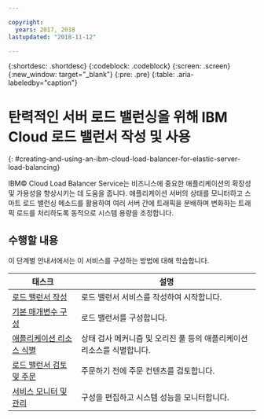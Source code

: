 ```yaml
---

copyright:
  years: 2017, 2018
lastupdated: "2018-11-12"

---
```


{:shortdesc: .shortdesc}
{:codeblock: .codeblock}
{:screen: .screen}
{:new_window: target="_blank"}
{:pre: .pre}
{:table: .aria-labeledby="caption"}

# 탄력적인 서버 로드 밸런싱을 위해 IBM Cloud 로드 밸런서 작성 및 사용
{: #creating-and-using-an-ibm-cloud-load-balancer-for-elastic-server-load-balancing}

IBM© Cloud Load Balancer Service는 비즈니스에 중요한 애플리케이션의 확장성 및 가용성을 향상시키는 데 도움을 줍니다. 애플리케이션 서버의 상태를 모니터하고 스마트 로드 밸런싱 메소드를 활용하여 여러 서버 간에 트래픽을 분배하며 변화하는 트래픽 로드를 처리하도록 동적으로 시스템 용량을 조정합니다. 

## 수행할 내용

이 단계별 안내서에서는 이 서비스를 구성하는 방법에 대해 학습합니다.   


태스크  |설명
------------- | -------------
[로드 밸런서 작성](/docs/infrastructure/loadbalancer-service?topic=loadbalancer-service-creating-an-ibm-cloud-load-balancer) |로드 밸런서 서비스를 작성하여 시작합니다.
[기본 매개변수 구성](/docs/infrastructure/loadbalancer-service?topic=loadbalancer-service-configuring-ibm-cloud-load-balancer-parameters) |로드 밸런서를 구성합니다.
[애플리케이션 리소스 식별](/docs/infrastructure/loadbalancer-service?topic=loadbalancer-service-identifying-your-application-server-resources) |상태 검사 메커니즘 및 오리진 풀 등의 애플리케이션 리소스를 식별합니다.
[로드 밸런서 검토 및 주문](/docs/infrastructure/loadbalancer-service?topic=loadbalancer-service-review-and-place-your-order) |주문하기 전에 주문 컨텐츠를 검토합니다.
[서비스 모니터 및 관리](/docs/infrastructure/loadbalancer-service?topic=loadbalancer-service-monitoring-and-managing-your-service) |구성을 편집하고 시스템 성능을 모니터합니다.
